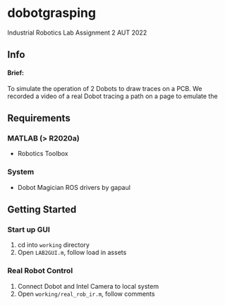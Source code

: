 # dobotgrasping


Industrial Robotics Lab Assignment 2 AUT 2022

## Info

#### Brief:   

To simulate the operation of 2 Dobots to draw traces on a PCB.
We recorded a video of a real Dobot tracing a path on a page to emulate the


## Requirements

### MATLAB (> R2020a)

- Robotics Toolbox 


### System

- Dobot Magician ROS drivers by gapaul


## Getting Started

### Start up GUI

1. cd into `working` directory
2. Open `LAB2GUI.m`, follow load in assets


### Real Robot Control
1. Connect Dobot and Intel Camera to local system
2. Open `working/real_rob_ir.m`, follow comments

